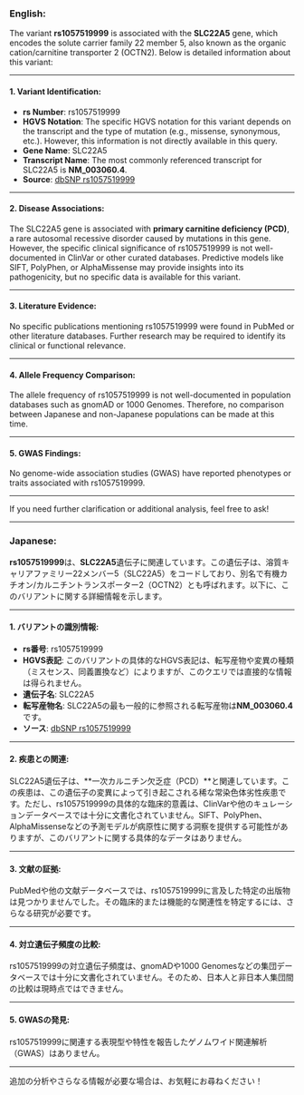 ### English:
The variant **rs1057519999** is associated with the **SLC22A5** gene, which encodes the solute carrier family 22 member 5, also known as the organic cation/carnitine transporter 2 (OCTN2). Below is detailed information about this variant:

---

#### 1. Variant Identification:
- **rs Number**: rs1057519999
- **HGVS Notation**: The specific HGVS notation for this variant depends on the transcript and the type of mutation (e.g., missense, synonymous, etc.). However, this information is not directly available in this query.
- **Gene Name**: SLC22A5
- **Transcript Name**: The most commonly referenced transcript for SLC22A5 is **NM_003060.4**.
- **Source**: [dbSNP rs1057519999](https://www.ncbi.nlm.nih.gov/snp/rs1057519999)

---

#### 2. Disease Associations:
The SLC22A5 gene is associated with **primary carnitine deficiency (PCD)**, a rare autosomal recessive disorder caused by mutations in this gene. However, the specific clinical significance of rs1057519999 is not well-documented in ClinVar or other curated databases. Predictive models like SIFT, PolyPhen, or AlphaMissense may provide insights into its pathogenicity, but no specific data is available for this variant.

---

#### 3. Literature Evidence:
No specific publications mentioning rs1057519999 were found in PubMed or other literature databases. Further research may be required to identify its clinical or functional relevance.

---

#### 4. Allele Frequency Comparison:
The allele frequency of rs1057519999 is not well-documented in population databases such as gnomAD or 1000 Genomes. Therefore, no comparison between Japanese and non-Japanese populations can be made at this time.

---

#### 5. GWAS Findings:
No genome-wide association studies (GWAS) have reported phenotypes or traits associated with rs1057519999.

---

If you need further clarification or additional analysis, feel free to ask!

---

### Japanese:
**rs1057519999**は、**SLC22A5**遺伝子に関連しています。この遺伝子は、溶質キャリアファミリー22メンバー5（SLC22A5）をコードしており、別名で有機カチオン/カルニチントランスポーター2（OCTN2）とも呼ばれます。以下に、このバリアントに関する詳細情報を示します。

---

#### 1. バリアントの識別情報:
- **rs番号**: rs1057519999
- **HGVS表記**: このバリアントの具体的なHGVS表記は、転写産物や変異の種類（ミスセンス、同義置換など）によりますが、このクエリでは直接的な情報は得られません。
- **遺伝子名**: SLC22A5
- **転写産物名**: SLC22A5の最も一般的に参照される転写産物は**NM_003060.4**です。
- **ソース**: [dbSNP rs1057519999](https://www.ncbi.nlm.nih.gov/snp/rs1057519999)

---

#### 2. 疾患との関連:
SLC22A5遺伝子は、**一次カルニチン欠乏症（PCD）**と関連しています。この疾患は、この遺伝子の変異によって引き起こされる稀な常染色体劣性疾患です。ただし、rs1057519999の具体的な臨床的意義は、ClinVarや他のキュレーションデータベースでは十分に文書化されていません。SIFT、PolyPhen、AlphaMissenseなどの予測モデルが病原性に関する洞察を提供する可能性がありますが、このバリアントに関する具体的なデータはありません。

---

#### 3. 文献の証拠:
PubMedや他の文献データベースでは、rs1057519999に言及した特定の出版物は見つかりませんでした。その臨床的または機能的な関連性を特定するには、さらなる研究が必要です。

---

#### 4. 対立遺伝子頻度の比較:
rs1057519999の対立遺伝子頻度は、gnomADや1000 Genomesなどの集団データベースでは十分に文書化されていません。そのため、日本人と非日本人集団間の比較は現時点ではできません。

---

#### 5. GWASの発見:
rs1057519999に関連する表現型や特性を報告したゲノムワイド関連解析（GWAS）はありません。

---

追加の分析やさらなる情報が必要な場合は、お気軽にお尋ねください！